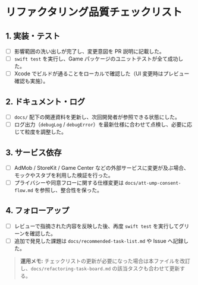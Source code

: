 # リファクタリング品質チェックリスト

<!-- PR 提出前に最低限満たすべき項目を明文化し、レビュー抜け漏れを防止する -->

## 1. 実装・テスト
- [ ] 影響範囲の洗い出しが完了し、変更意図を PR 説明に記載した。
- [ ] `swift test` を実行し、Game パッケージのユニットテストが全て成功した。
- [ ] Xcode でビルドが通ることをローカルで確認した（UI 変更時はプレビュー確認も実施）。

## 2. ドキュメント・ログ
- [ ] `docs/` 配下の関連資料を更新し、次回開発者が参照できる状態にした。
- [ ] ログ出力（`debugLog` / `debugError`）を最新仕様に合わせて点検し、必要に応じて粒度を調整した。

## 3. サービス依存
- [ ] AdMob / StoreKit / Game Center などの外部サービスに変更が及ぶ場合、モックやスタブを利用した検証を行った。
- [ ] プライバシーや同意フローに関する仕様変更は `docs/att-ump-consent-flow.md` を参照し、整合性を保った。

## 4. フォローアップ
- [ ] レビューで指摘された内容を反映した後、再度 `swift test` を実行してグリーンを確認した。
- [ ] 追加で発見した課題は `docs/recommended-task-list.md` や Issue へ記録した。

> **運用メモ:** チェックリストの更新が必要になった場合は本ファイルを改訂し、`docs/refactoring-task-board.md` の該当タスクも合わせて更新する。

